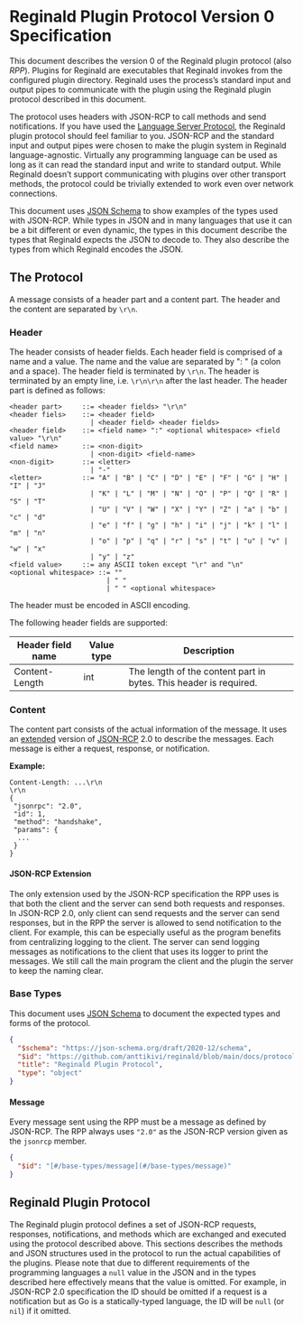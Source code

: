 # Reginald Plugin Protocol Version 0 Specification

This document describes the version 0 of the Reginald plugin protocol (also
_RPP_). Plugins for Reginald are executables that Reginald invokes from the
configured plugin directory. Reginald uses the process’s standard input and
output pipes to communicate with the plugin using the Reginald plugin protocol
described in this document.

The protocol uses headers with JSON-RCP to call methods and send notifications.
If you have used the
[Language Server Protocol](https://microsoft.github.io/language-server-protocol/),
the Reginald plugin protocol should feel familiar to you. JSON-RCP and the
standard input and output pipes were chosen to make the plugin system in
Reginald language-agnostic. Virtually any programming language can be used as
long as it can read the standard input and write to standard output. While
Reginald doesn’t support communicating with plugins over other transport
methods, the protocol could be trivially extended to work even over network
connections.

This document uses [JSON Schema](https://json-schema.org/) to show examples of
the types used with JSON-RCP. While types in JSON and in many languages that use
it can be a bit different or even dynamic, the types in this document describe
the types that Reginald expects the JSON to decode to. They also describe the
types from which Reginald encodes the JSON.

## The Protocol

A message consists of a header part and a content part. The header and the
content are separated by `\r\n`.

### Header

The header consists of header fields. Each header field is comprised of a name
and a value. The name and the value are separated by ": " (a colon and a space).
The header field is terminated by `\r\n`. The header is terminated by an empty
line, i.e. `\r\n\r\n` after the last header. The header part is defined as
follows:

```text
<header part>     ::= <header fields> "\r\n"
<header fiels>    ::= <header field>
                    | <header field> <header fields>
<header field>    ::= <field name> ":" <optional whitespace> <field value> "\r\n"
<field name>      ::= <non-digit>
                    | <non-digit> <field-name>
<non-digit>       ::= <letter>
                    | "-"
<letter>          ::= "A" | "B" | "C" | "D" | "E" | "F" | "G" | "H" | "I" | "J"
                    | "K" | "L" | "M" | "N" | "O" | "P" | "Q" | "R" | "S" | "T"
                    | "U" | "V" | "W" | "X" | "Y" | "Z" | "a" | "b" | "c" | "d"
                    | "e" | "f" | "g" | "h" | "i" | "j" | "k" | "l" | "m" | "n"
                    | "o" | "p" | "q" | "r" | "s" | "t" | "u" | "v" | "w" | "x"
                    | "y" | "z"
<field value>     ::= any ASCII token except "\r" and "\n"
<optional whitespace> ::= ""
                        | " "
                        | " " <optional whitespace>
```

The header must be encoded in ASCII encoding.

The following header fields are supported:

| Header field name | Value type | Description                                                       |
| ----------------- | ---------- | ----------------------------------------------------------------- |
| Content-Length    | int        | The length of the content part in bytes. This header is required. |

### Content

The content part consists of the actual information of the message. It uses an
[extended](#json-rcp-extension) version of [JSON-RCP](https://www.jsonrpc.org)
2.0 to describe the messages. Each message is either a request, response, or
notification.

<!-- TODO: Include information on the supported encoding. -->

**Example:**

```text
Content-Length: ...\r\n
\r\n
{
 "jsonrpc": "2.0",
 "id": 1,
 "method": "handshake",
 "params": {
  ...
 }
}
```

#### JSON-RCP Extension

The only extension used by the JSON-RCP specification the RPP uses is that both
the client and the server can send both requests and responses. In JSON-RCP 2.0,
only client can send requests and the server can send responses, but in the RPP
the server is allowed to send notification to the client. For example, this can
be especially useful as the program benefits from centralizing logging to the
client. The server can send logging messages as notifications to the client that
uses its logger to print the messages. We still call the main program the client
and the plugin the server to keep the naming clear.

### Base Types

This document uses [JSON Schema](https://json-schema.org/) to document the
expected types and forms of the protocol.

```json
{
  "$schema": "https://json-schema.org/draft/2020-12/schema",
  "$id": "https://github.com/anttikivi/reginald/blob/main/docs/protocol.md",
  "title": "Reginald Plugin Protocol",
  "type": "object"
}
```

#### Message

Every message sent using the RPP must be a message as defined by JSON-RCP. The
RPP always uses `"2.0"` as the JSON-RCP version given as the `jsonrcp` member.

```json
{
  "$id": "[#/base-types/message](#/base-types/message)"
}
```

## Reginald Plugin Protocol

The Reginald plugin protocol defines a set of JSON-RCP requests, responses,
notifications, and methods which are exchanged and executed using the protocol
described above. This sections describes the methods and JSON structures used in
the protocol to run the actual capabilities of the plugins. Please note that due
to different requirements of the programming languages a `null` value in the
JSON and in the types described here effectively means that the value is
omitted. For example, in JSON-RCP 2.0 specification the ID should be omitted if
a request is a notification but as Go is a statically-typed language, the ID
will be `null` (or `nil`) if it omitted.
